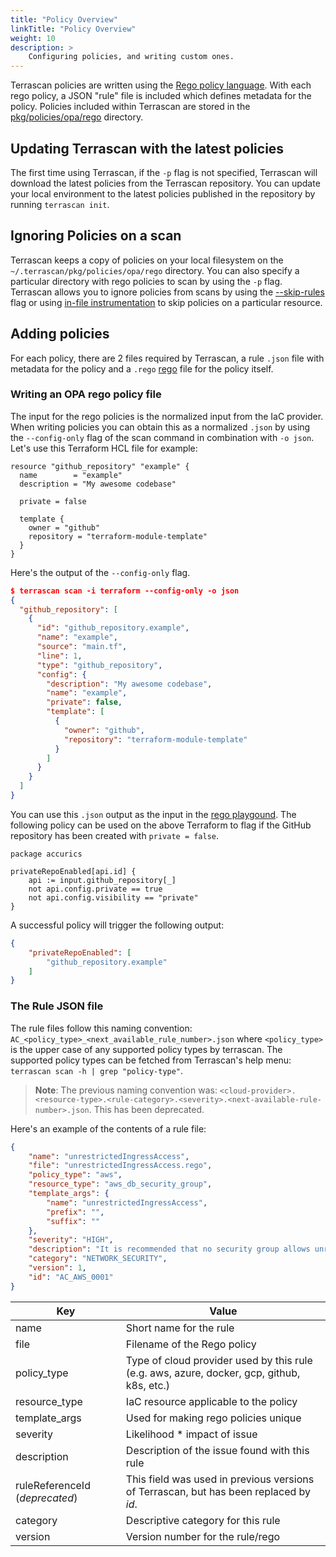 ```yaml
---
title: "Policy Overview"
linkTitle: "Policy Overview"
weight: 10
description: >
    Configuring policies, and writing custom ones.
---
```


Terrascan policies are written using the [Rego policy language](https://www.openpolicyagent.org/docs/latest/policy-language/). With each rego policy, a JSON "rule" file is included which defines metadata for the policy. Policies included within Terrascan are stored in the [pkg/policies/opa/rego](https://github.com/tenable/terrascan/tree/master/pkg/policies/opa/rego) directory.

## Updating Terrascan with the latest policies

The first time using Terrascan, if the `-p` flag is not specified, Terrascan will download the latest policies from the Terrascan repository. You can update your local environment to the latest policies published in the repository by running `terrascan init`.

## Ignoring Policies on a scan

Terrascan keeps a copy of policies on your local filesystem on the `~/.terrascan/pkg/policies/opa/rego` directory. You can also specify a particular directory with rego policies to scan by using the `-p` flag. Terrascan allows you to ignore policies from scans by using the [--skip-rules](../usage/command_line_mode/#list-of-options-for-scan-command) flag or using [in-file instrumentation](../usage/in-file_instrumentation/) to skip policies on a particular resource.

## Adding policies

For each policy, there are 2 files required by Terrascan, a rule `.json` file with metadata for the policy and a `.rego` [rego](https://www.openpolicyagent.org/docs/latest/policy-language/) file for the policy itself.

### Writing an OPA rego policy file
The input for the rego policies is the normalized input from the IaC provider. When writing policies you can obtain this as a normalized `.json` by using the `--config-only` flag of the scan command in combination with `-o json`. Let's use this Terraform HCL file for example:

``` hcl
resource "github_repository" "example" {
  name        = "example"
  description = "My awesome codebase"

  private = false

  template {
    owner = "github"
    repository = "terraform-module-template"
  }
}
```

Here's the output of the `--config-only` flag.

``` json
$ terrascan scan -i terraform --config-only -o json
{
  "github_repository": [
    {
      "id": "github_repository.example",
      "name": "example",
      "source": "main.tf",
      "line": 1,
      "type": "github_repository",
      "config": {
        "description": "My awesome codebase",
        "name": "example",
        "private": false,
        "template": [
          {
            "owner": "github",
            "repository": "terraform-module-template"
          }
        ]
      }
    }
  ]
}
```


You can use this `.json` output as the input in the [rego playgound](https://play.openpolicyagent.org/). The following policy can be used on the above Terraform to flag if the GitHub repository has been created with `private = false`.

```
package accurics

privateRepoEnabled[api.id] {
    api := input.github_repository[_]
    not api.config.private == true
    not api.config.visibility == "private"
}
```

A successful policy will trigger the following output:

``` json
{
    "privateRepoEnabled": [
        "github_repository.example"
    ]
}
```

### The Rule JSON file

The rule files follow this naming convention: `AC_<policy_type>_<next_available_rule_number>.json` where `<policy_type>` is the upper case of any supported policy types by terrascan. The supported policy types can be fetched from Terrascan's help menu: `terrascan scan -h | grep "policy-type"`.

>**Note**: The previous naming convention was: `<cloud-provider>.<resource-type>.<rule-category>.<severity>.<next-available-rule-number>.json`. This has been deprecated.

Here's an example of the contents of a rule file:

``` json
{
	"name": "unrestrictedIngressAccess",
	"file": "unrestrictedIngressAccess.rego",
	"policy_type": "aws",
	"resource_type": "aws_db_security_group",
	"template_args": {
		"name": "unrestrictedIngressAccess",
		"prefix": "",
		"suffix": ""
	},
	"severity": "HIGH",
	"description": "It is recommended that no security group allows unrestricted ingress access",
	"category": "NETWORK_SECURITY",
	"version": 1,
	"id": "AC_AWS_0001"
}
```

| Key                  | Value                                         |
| -------------------- | --------------------------------------------- |
| name                 | Short name for the rule                       |
| file                 | Filename of the Rego policy                  |
| policy_type          | Type of cloud provider used by this rule (e.g. aws, azure, docker, gcp, github, k8s, etc.) |
| resource_type        | IaC resource applicable to the policy         |
| template_args        | Used for making rego policies unique          |
| severity             | Likelihood * impact of issue                  |
| description          | Description of the issue found with this rule |
| ruleReferenceId (*deprecated*) | This field was used in previous versions of Terrascan, but has been replaced by *id*. |
| category            | Descriptive category for this rule             |
| version             | Version number for the rule/rego               |

